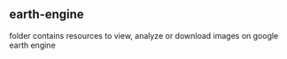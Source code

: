 earth-engine 
----------------------
folder contains resources to view, analyze or download images on google earth engine
